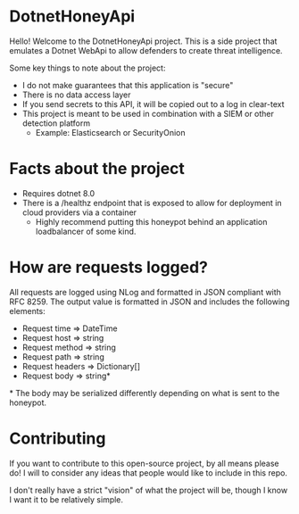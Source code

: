 # DotnetHoneyApi
Hello! Welcome to the DotnetHoneyApi project. This is a side project that emulates a Dotnet WebApi to allow defenders to create threat intelligence. 

Some key things to note about the project:
- I do not make guarantees that this application is "secure"
- There is no data access layer
- If you send secrets to this API, it will be copied out to a log in clear-text
- This project is meant to be used in combination with a SIEM or other detection platform
	- Example: Elasticsearch or SecurityOnion

# Facts about the project
- Requires dotnet 8.0
- There is a /healthz endpoint that is exposed to allow for deployment in cloud providers via a container
	- Highly recommend putting this honeypot behind an application loadbalancer of some kind.
# How are requests logged?

All requests are logged using NLog and formatted in JSON compliant with RFC 8259. The output value is formatted in JSON and includes the following elements:
- Request time => DateTime
- Request host => string
- Request method => string
- Request path => string
- Request headers => Dictionary[]
- Request body => string*

\* The body may be serialized differently depending on what is sent to the honeypot.

# Contributing
If you want to contribute to this open-source project, by all means please do! I will to consider any ideas that people would like to include in this repo. 

I don't really have a strict "vision" of what the project will be, though I know I want it to be relatively simple. 